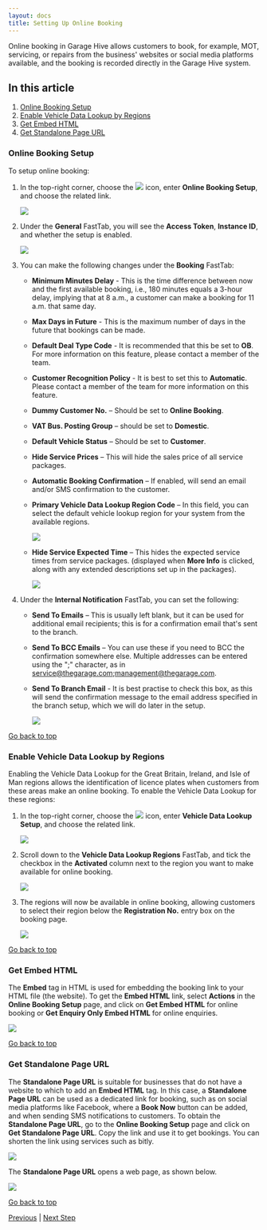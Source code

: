 ```yaml
---
layout: docs
title: Setting Up Online Booking
---
```


<a name="top"></a>

Online booking in Garage Hive allows customers to book, for example, MOT, servicing, or repairs from the business' websites or social media platforms available, and the booking is recorded directly in the Garage Hive system.

## In this article
1. [Online Booking Setup](#online-booking-setup)
2. [Enable Vehicle Data Lookup by Regions](#enable-vehicle-data-lookup-by-regions)
3. [Get Embed HTML](#get-embed-html)
4. [Get Standalone Page URL](#get-standalone-page-url)


### Online Booking Setup 
To setup online booking:
1. In the top-right corner, choose the ![](media/search_icon.png) icon, enter **Online Booking Setup**, and choose the related link.

   ![](media/garagehive-onlinebooking-setup1.png)

2. Under the **General** FastTab, you will see the **Access Token**, **Instance ID**, and whether the setup is enabled.

   ![](media/garagehive-onlinebooking-setup2.png)

3. You can make the following changes under the **Booking** FastTab:
      - **Minimum Minutes Delay** - This is the time difference between now and the first available booking, i.e., 180 minutes equals a 3-hour delay, implying that at 8 a.m., a customer can make a booking for 11 a.m. that same day.
      - **Max Days in Future** - This is the maximum number of days in the future that bookings can be made.
      - **Default Deal Type Code** - It is recommended that this be set to **OB**. For more information on this feature, please contact a member of the team. 
      - **Customer Recognition Policy** - It is best to set this to **Automatic**. Please contact a member of the team for more information on this feature.
      - **Dummy Customer No.** – Should be set to **Online Booking**.
      - **VAT Bus. Posting Group** – should be set to **Domestic**.
      - **Default Vehicle Status** – Should be set to **Customer**.
      - **Hide Service Prices** – This will hide the sales price of all service packages.
      - **Automatic Booking Confirmation** – If enabled, will send an email and/or SMS confirmation to the customer.
      - **Primary Vehicle Data Lookup Region Code** – In this field, you can select the default vehicle lookup region for your system from the available regions.

        ![](media/garagehive-onlinebooking-setup3.png)

      - **Hide Service Expected Time** – This hides the expected service times from service packages. (displayed when **More Info** is clicked, along with any extended descriptions set up in the packages).

        ![](media/garagehive-onlinebooking-setup4.gif)

4. Under the **Internal Notification** FastTab, you can set the following:
      - **Send To Emails** – This is usually left blank, but it can be used for additional email recipients; this is for a confirmation email that's sent to the branch.
      - **Send To BCC Emails** – You can use these if you need to BCC the confirmation somewhere else. Multiple addresses can be entered using the ";" character, as in service@thegarage.com;management@thegarage.com.
      - **Send To Branch Email** - It is best practise to check this box, as this will send the confirmation message to the email address specified in the branch setup, which we will do later in the setup.

        ![](media/garagehive-onlinebooking-setup5.png)


[Go back to top](#top)

### Enable Vehicle Data Lookup by Regions
Enabling the Vehicle Data Lookup for the Great Britain, Ireland, and Isle of Man regions allows the identification of licence plates when customers from these areas make an online booking. To enable the Vehicle Data Lookup for these regions:
1. In the top-right corner, choose the ![](media/search_icon.png) icon, enter **Vehicle Data Lookup Setup**, and choose the related link.

   ![](media/garagehive-vehicle-data-lookup-regions1.png)

2. Scroll down to the **Vehicle Data Lookup Regions** FastTab, and tick the checkbox in the **Activated** column next to the region you want to make available for online booking.

   ![](media/garagehive-vehicle-data-lookup-regions2.png)

3. The regions will now be available in online booking, allowing customers to select their region below the **Registration No.** entry box on the booking page.

   ![](media/garagehive-vehicle-data-lookup-regions3.png)


[Go back to top](#top)

### Get Embed HTML
The **Embed** tag in HTML is used for embedding the booking link to your HTML file (the website). To get the **Embed HTML** link, select **Actions** in the **Online Booking Setup** page, and click on **Get Embed HTML** for online booking or **Get Enquiry Only Embed HTML** for online enquiries.

   ![](media/garagehive-onlinebooking-setup6.png)


[Go back to top](#top)

### Get Standalone Page URL
The **Standalone Page URL** is suitable for businesses that do not have a website to which to add an **Embed HTML** tag. In this case, a **Standalone Page URL** can be used as a dedicated link for booking, such as on social media platforms like Facebook, where a **Book Now** button can be added, and when sending SMS notifications to customers.
To obtain the **Standalone Page URL**, go to the **Online Booking Setup** page and click on **Get Standalone Page URL**. Copy the link and use it to get bookings. You can shorten the link using services such as bitly.

   ![](media/garagehive-onlinebooking-setup7.png)

The **Standalone Page URL** opens a web page, as shown below.

   ![](media/garagehive-onlinebooking-setup8.png)


[Go back to top](#top)

[Previous](/docs/garagehive-onlinebooking-intro.html) | [Next Step](/docs/garagehive-onlinebooking-branches.html)